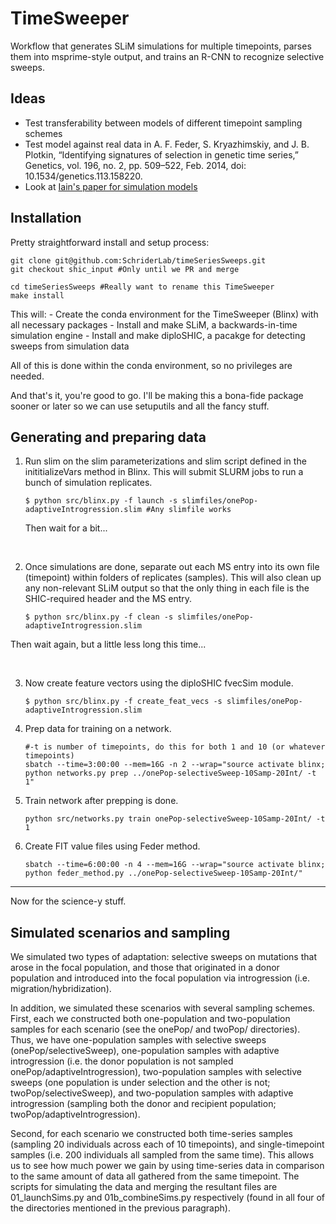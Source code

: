 # TimeSweeper

Workflow that generates SLiM simulations for multiple timepoints, parses them into msprime-style output, and trains an R-CNN to recognize selective sweeps.

## Ideas

- Test transferability between models of different timepoint sampling schemes
- Test model against real data in A. F. Feder, S. Kryazhimskiy, and J. B. Plotkin, “Identifying signatures of selection in genetic time series,” Genetics, vol. 196, no. 2, pp. 509–522, Feb. 2014, doi: 10.1534/genetics.113.158220.
- Look at [Iain's paper for simulation models](https://www.biorxiv.org/content/10.1101/2020.11.17.387761v1.full.pdf)

## Installation

Pretty straightforward install and setup process:

```{bash}
git clone git@github.com:SchriderLab/timeSeriesSweeps.git
git checkout shic_input #Only until we PR and merge

cd timeSeriesSweeps #Really want to rename this TimeSweeper
make install
```

This will:
    - Create the conda environment for the TimeSweeper (Blinx) with all necessary packages
    - Install and make SLiM, a backwards-in-time simulation engine
    - Install and make diploSHIC, a pacakge for detecting sweeps from simulation data
  
All of this is done within the conda environment, so no privileges are needed.

And that's it, you're good to go. I'll be making this a bona-fide package sooner or later so we can use setuputils and all the fancy stuff.

## Generating and preparing data

1. Run slim on the slim parameterizations and slim script defined in the inititializeVars method in Blinx. This will submit SLURM jobs to run a bunch of simulation replicates.

   ```{bash}
   $ python src/blinx.py -f launch -s slimfiles/onePop-adaptiveIntrogression.slim #Any slimfile works
   ```

   Then wait for a bit...

<br>

2. Once simulations are done, separate out each MS entry into its own file (timepoint) within folders of replicates (samples). This will also clean up any non-relevant SLiM output so that the only thing in each file is the SHIC-required header and the MS entry.

   ```{bash}
   $ python src/blinx.py -f clean -s slimfiles/onePop-adaptiveIntrogression.slim
   ```

Then wait again, but a little less long this time...

<br>

3. Now create feature vectors using the diploSHIC fvecSim module.

   ```{bash}
   $ python src/blinx.py -f create_feat_vecs -s slimfiles/onePop-adaptiveIntrogression.slim
   ```


4. Prep data for training on a network.

   ```{bash}
   #-t is number of timepoints, do this for both 1 and 10 (or whatever timepoints)
   sbatch --time=3:00:00 --mem=16G -n 2 --wrap="source activate blinx; python networks.py prep ../onePop-selectiveSweep-10Samp-20Int/ -t 1"
   ```

5. Train network after prepping is done.

   ```{bash}
   python src/networks.py train onePop-selectiveSweep-10Samp-20Int/ -t 1
   ```

6. Create FIT value files using Feder method.

   ```{bash}
   sbatch --time=6:00:00 -n 4 --mem=16G --wrap="source activate blinx; python feder_method.py ../onePop-selectiveSweep-10Samp-20Int/"
   ```

---

Now for the science-y stuff.

## Simulated scenarios and sampling

We simulated two types of adaptation: selective sweeps on mutations that arose in the focal population, and those that originated in a donor population and introduced into the focal population via introgression (i.e. migration/hybridization).

In addition, we simulated these scenarios with several sampling schemes. First, each we constructed both one-population and two-population samples for each scenario (see the onePop/ and twoPop/ directories). Thus, we have one-population samples with selective sweeps (onePop/selectiveSweep), one-population samples with adaptive introgression (i.e. the donor population is not sampled onePop/adaptiveIntrogression), two-population samples with selective sweeps (one population is under selection and the other is not; twoPop/selectiveSweep), and two-population samples with adaptive introgression (sampling both the donor and recipient population; twoPop/adaptiveIntrogression).

Second, for each scenario we constructed both time-series samples (sampling 20 individuals across each of 10 timepoints), and single-timepoint samples (i.e. 200 individuals all sampled from the same time). This allows us to see how much power we gain by using time-series data in comparison to the same amount of data all gathered from the same timepoint. The scripts for simulating the data and merging the resultant files are 01_launchSims.py and 01b_combineSims.py respectively (found in all four of the directories mentioned in the previous paragraph).

